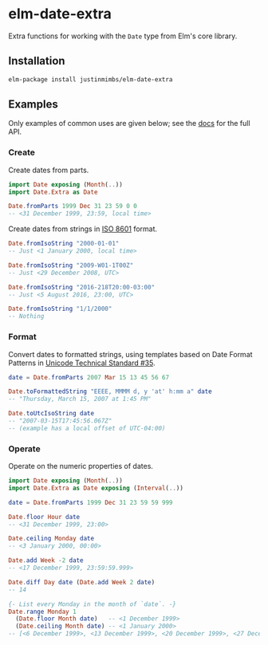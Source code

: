 # elm-date-extra

Extra functions for working with the `Date` type from Elm's core library.

## Installation

```sh
elm-package install justinmimbs/elm-date-extra
```

## Examples

Only examples of common uses are given below; see the
[docs](http://package.elm-lang.org/packages/justinmimbs/elm-date-extra/latest/Date-Extra)
for the full API.

### Create

Create dates from parts.

```elm
import Date exposing (Month(..))
import Date.Extra as Date

Date.fromParts 1999 Dec 31 23 59 0 0
-- <31 December 1999, 23:59, local time>
```

Create dates from strings in [ISO 8601](https://en.wikipedia.org/wiki/ISO_8601)
format.

```elm
Date.fromIsoString "2000-01-01"
-- Just <1 January 2000, local time>

Date.fromIsoString "2009-W01-1T00Z"
-- Just <29 December 2008, UTC>

Date.fromIsoString "2016-218T20:00-03:00"
-- Just <5 August 2016, 23:00, UTC>

Date.fromIsoString "1/1/2000"
-- Nothing
```

### Format

Convert dates to formatted strings, using templates based on Date Format
Patterns in [Unicode Technical Standard #35](http://www.unicode.org/reports/tr35/tr35-43/tr35-dates.html#Date_Format_Patterns).

```elm
date = Date.fromParts 2007 Mar 15 13 45 56 67

Date.toFormattedString "EEEE, MMMM d, y 'at' h:mm a" date
-- "Thursday, March 15, 2007 at 1:45 PM"

Date.toUtcIsoString date
-- "2007-03-15T17:45:56.067Z"
-- (example has a local offset of UTC-04:00)
```

### Operate

Operate on the numeric properties of dates.

```elm
import Date exposing (Month(..))
import Date.Extra as Date exposing (Interval(..))

date = Date.fromParts 1999 Dec 31 23 59 59 999

Date.floor Hour date
-- <31 December 1999, 23:00>

Date.ceiling Monday date
-- <3 January 2000, 00:00>

Date.add Week -2 date
-- <17 December 1999, 23:59:59.999>

Date.diff Day date (Date.add Week 2 date)
-- 14

{- List every Monday in the month of `date`. -}
Date.range Monday 1
  (Date.floor Month date)   -- <1 December 1999>
  (Date.ceiling Month date) -- <1 January 2000>
-- [<6 December 1999>, <13 December 1999>, <20 December 1999>, <27 December 1999>]
```
